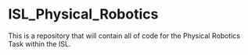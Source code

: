# ISL_Physical_Robotics
This is a repository that will contain all of code for the Physical Robotics Task within the ISL.
